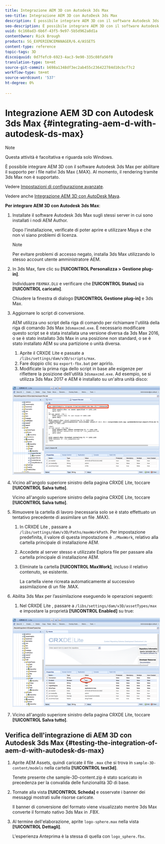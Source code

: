 ```yaml
---
title: Integrazione AEM 3D con Autodesk 3ds Max
seo-title: Integrazione AEM 3D con AutoDesk 3ds Max
description: È possibile integrare AEM 3D con il software Autodesk 3ds Max per abilitare il supporto per i file nativi 3ds Max (.MAX). Al momento, il rendering tramite 3ds Max non è supportato.
seo-description: È possibile integrare AEM 3D con il software Autodesk 3ds Max per abilitare il supporto per i file nativi 3ds Max (.MAX). Al momento, il rendering tramite 3ds Max non è supportato.
uuid: 6c160ad3-6b6f-43f5-9e97-5b5d962a8d1a
contentOwner: Rick Brough
products: SG_EXPERIENCEMANAGER/6.4/ASSETS
content-type: reference
topic-tags: 3D
discoiquuid: 0d7fefc0-6923-4ac3-9e90-335c08fa56f0
translation-type: tm+mt
source-git-commit: b698a1348df3ec2ab455c236422784d10cbcf7c2
workflow-type: tm+mt
source-wordcount: '537'
ht-degree: 0%

---
```



# Integrazione AEM 3D con Autodesk 3ds Max {#integrating-aem-d-with-autodesk-ds-max}

>[!NOTE]
>
>Questa attività è facoltativa e riguarda solo Windows.

È possibile integrare AEM 3D con il software Autodesk 3ds Max per abilitare il supporto per i file nativi 3ds Max (.MAX). Al momento, il rendering tramite 3ds Max non è supportato.

Vedere [Impostazioni di configurazione avanzate](advanced-config-3d.md).

Vedere anche [Integrazione AEM 3D con AutoDesk Maya](integrate-maya-with-3d.md).

**Per integrare AEM 3D con Autodesk 3ds Max**:

1. Installate il software Autodesk 3ds Max sugli stessi server in cui sono installati i nodi AEM Author.

   Dopo l&#39;installazione, verificate di poter aprire e utilizzare Maya e che non vi siano problemi di licenza.

   >[!NOTE]
   >
   >Per evitare problemi di accesso negato, installa 3ds Max utilizzando lo stesso account utente amministratore AEM.

1. In 3ds Max, fare clic su **[!UICONTROL Personalizza > Gestione plug-in]**.

   Individuare `FBXMAX.DLU` e verificare che **[!UICONTROL Status]** sia **[!UICONTROL caricato]**.

   Chiudere la finestra di dialogo **[!UICONTROL Gestione plug-in]** e 3ds Max.

1. Aggiornare lo script di conversione.

   AEM utilizza uno script della riga di comando per richiamare l&#39;utilità della riga di comando 3ds Max `3dsmaxcmd.exe`. È necessario modificare questo script se è stata installata una versione diversa da 3ds Max 2016, o se è stato installato 3ds Max in una posizione non standard, o se è stato installato AEM su una partizione o unità diversa.

   1. Aprite il CRXDE Lite e passate a `/libs/settings/dam/v3D/scripts/max`.
   1. Fare doppio clic su `export-fbx.bat` per aprirlo.
   1. Modificate la prima riga dello script in base alle esigenze per riflettere la posizione dell&#39;utilità `3dsmaxcmd.exe`. Ad esempio, se si utilizza 3ds Max 2017 e AEM è installato su un&#39;altra unità disco:

   ![image2018-6-22_13-35-8](assets/image2018-6-22_13-35-8.png)

1. Vicino all&#39;angolo superiore sinistro della pagina CRXDE Lite, toccare **[!UICONTROL Salva tutto]**.

   Vicino all&#39;angolo superiore sinistro della pagina CRXDE Lite, toccare **[!UICONTROL Salva tutto]**.

1. Rimuovere la cartella di lavoro (necessaria solo se è stato effettuato un tentativo precedente di assimilare un file .MAX).

   1. In CRXDE Lite , passare a `/libs/settings/dam/v3D/Paths/maxWorkPath`. Per impostazione predefinita, il valore di questa impostazione è `./MaxWork`, relativo alla cartella principale di installazione AEM.
   1. Accedete al server stesso e utilizzate Esplora file per passare alla cartella principale di installazione AEM.
   1. Eliminate la cartella **[!UICONTROL MaxWork]**, incluso il relativo contenuto, se esistente.

      La cartella viene ricreata automaticamente al successivo assimilazione di un file .MAX.

1. Abilita 3ds Max per l’assimilazione eseguendo le operazioni seguenti:

   1. Nel CRXDE Lite , passare a `/libs/settings/dam/v3D/assetTypes/max` e impostare la proprietà **[!UICONTROL Enabled]** su true:

   ![image2018-6-22_13-50-50](assets/image2018-6-22_13-50-50.png)

1. Vicino all&#39;angolo superiore sinistro della pagina CRXDE Lite, toccare **[!UICONTROL Salva tutto]**.

## Verifica dell&#39;integrazione di AEM 3D con Autodesk 3ds Max {#testing-the-integration-of-aem-d-with-autodesk-ds-max}

1. Aprite  AEM Assets, quindi caricate il file `.max` che si trova in `sample-3D-content/models` nella cartella **[!UICONTROL test3d]**.

   Tenete presente che sample-3D-content.zip è stato scaricato in precedenza per la convalida delle funzionalità 3D di base.

1. Tornate alla vista **[!UICONTROL Scheda]** e osservate i banner dei messaggi mostrati sulle risorse caricate.

   Il banner di conversione del formato viene visualizzato mentre 3ds Max converte il formato nativo 3ds Max in .FBX.

1. Al termine dell&#39;elaborazione, aprite `logo-sphere.max` nella vista **[!UICONTROL Dettagli]**.

   L&#39;esperienza Anteprima è la stessa di quella con `logo_sphere.fbx`.

